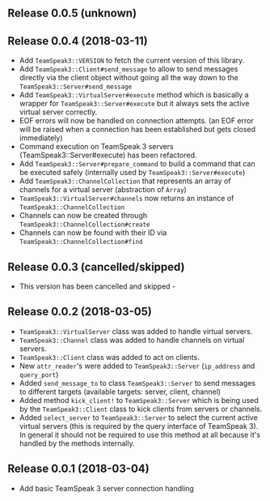 ## Release 0.0.5 (unknown)

## Release 0.0.4 (2018-03-11)

* Add `TeamSpeak3::VERSION` to fetch the current version of this library.
* Add `TeamSpeak3::Client#send_message` to allow to send messages directly via the client object
  without going all the way down to the `TeamSpeak3::Server#send_message`
* Add `TeamSpeak3::VirtualServer#execute` method which is basically a wrapper for `TeamSpeak3::Server#execute`
  but it always sets the active virtual server correctly.
* EOF errors will now be handled on connection attempts. (an EOF error will be raised when a connection has
  been established but gets closed immediately)
* Command execution on TeamSpeak 3 servers (TeamSpeak3::Server#execute) has been refactored.
* Add `TeamSpeak3::Server#prepare_command` to build a command that can be executed safely (internally used by
  `TeamSpeak3::Server#execute`)
* Add `TeamSpeak3::ChannelCollection` that represents an array of channels for a virtual server (abstraction of `Array`)
* `TeamSpeak3::VirtualServer#channels` now returns an instance of `TeamSpeak3::ChannelCollection`
* Channels can now be created through `TeamSpeak3::ChannelCollection#create`
* Channels can now be found with their ID via `TeamSpeak3::ChannelCollection#find`

## Release 0.0.3 (cancelled/skipped)

- This version has been cancelled and skipped -

## Release 0.0.2 (2018-03-05)

* `TeamSpeak3::VirtualServer` class was added to handle virtual servers.
* `TeamSpeak3::Channel` class was added to handle channels on virtual servers.
* `TeamSpeak3::Client` class was added to act on clients.
* New `attr_reader`'s were added to `TeamSpeak3::Server` (`ip_address` and `query_port`)
* Added `send_message_to` to class `TeamSpeak3::Server` to send messages to different targets (available targets: server, client, channel)
* Added method `kick_client!` to `TeamSpeak3::Server` which is being used by the `TeamSpeak3::Client` class to kick clients from servers or channels.
* Added `select_server` to `TeamSpeak3::Server` to select the current active virtual servers (this is required by the query interface of TeamSpeak 3). In general it should not be required to use this method at all because it's handled by the methods internally.

## Release 0.0.1 (2018-03-04)

* Add basic TeamSpeak 3 server connection handling
